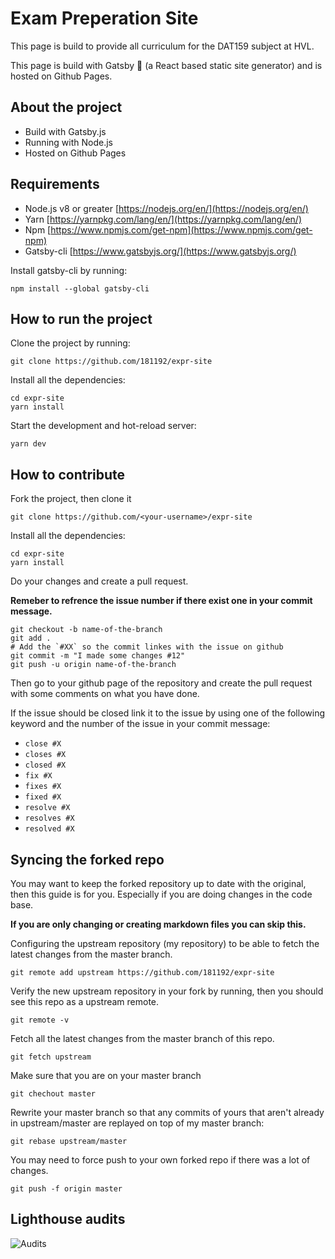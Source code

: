 # Exam Preperation Site

This page is build to provide all curriculum for the DAT159 subject at HVL.

This page is build with Gatsby 💜 (a React based static site generator) and is hosted on Github Pages.

## About the project

- Build with Gatsby.js
- Running with Node.js
- Hosted on Github Pages

## Requirements

- Node.js v8 or greater [https://nodejs.org/en/](https://nodejs.org/en/)
- Yarn [https://yarnpkg.com/lang/en/](https://yarnpkg.com/lang/en/)
- Npm [https://www.npmjs.com/get-npm](https://www.npmjs.com/get-npm)
- Gatsby-cli [https://www.gatsbyjs.org/](https://www.gatsbyjs.org/)

Install gatsby-cli by running:

```shell
npm install --global gatsby-cli
```

## How to run the project

Clone the project by running:

```shell
git clone https://github.com/181192/expr-site
```

Install all the dependencies:

```shell
cd expr-site
yarn install
```

Start the development and hot-reload server:

```shell
yarn dev
```

## How to contribute

Fork the project, then clone it

```shell
git clone https://github.com/<your-username>/expr-site
```

Install all the dependencies:

```shell
cd expr-site
yarn install
```

Do your changes and create a pull request.

**Remeber to refrence the issue number if there exist one in your commit message.**

```shell
git checkout -b name-of-the-branch
git add .
# Add the `#XX` so the commit linkes with the issue on github
git commit -m "I made some changes #12"
git push -u origin name-of-the-branch
```

Then go to your github page of the repository and create the pull request with some comments on what you have done.

If the issue should be closed link it to the issue by using one of the following keyword and the number of the issue in your commit message:

- `close #X`
- `closes #X`
- `closed #X`
- `fix #X`
- `fixes #X`
- `fixed #X`
- `resolve #X`
- `resolves #X`
- `resolved #X`

## Syncing the forked repo

You may want to keep the forked repository up to date with the original, then this guide is for you.
Especially if you are doing changes in the code base.

**If you are only changing or creating markdown files you can skip this.**

Configuring the upstream repository (my repository) to be able to fetch the
latest changes from the master branch.

```shell
git remote add upstream https://github.com/181192/expr-site
```

Verify the new upstream repository in your fork by running, then you should
see this repo as a upstream remote.

```shell
git remote -v
```

Fetch all the latest changes from the master branch of this repo.

```shell
git fetch upstream
```

Make sure that you are on your master branch

```shell
git chechout master
```

Rewrite your master branch so that any commits of yours that aren't already in
upstream/master are replayed on top of my master branch:

```shell
git rebase upstream/master
```

You may need to force push to your own forked repo if there was a lot of changes.

```shell
git push -f origin master
```

## Lighthouse audits

![Audits](https://raw.githubusercontent.com/181192/expr-site/master/audits.png)
